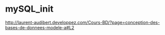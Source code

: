 # mySQL_init

http://laurent-audibert.developpez.com/Cours-BD/?page=conception-des-bases-de-donnees-modele-a#L2